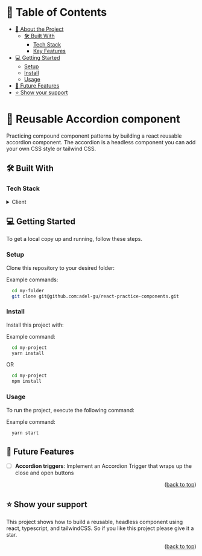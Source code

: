 <a name="readme-top"></a>

<!-- TABLE OF CONTENTS -->

# 📗 Table of Contents

- [📖 About the Project](#about-project)
  - [🛠 Built With](#built-with)
    - [Tech Stack](#tech-stack)
    - [Key Features](#key-features)
- [💻 Getting Started](#getting-started)
  - [Setup](#setup)
  - [Install](#install)
  - [Usage](#usage)
- [🔭 Future Features](#future-features)
- [⭐️ Show your support](#support)

<!-- PROJECT DESCRIPTION -->

# 📖 Reusable Accordion component <a name="about-project"></a>

Practicing compound component patterns by building a react reusable accordion component. The accordion is a headless component you can add your own CSS style or tailwind CSS.

## 🛠 Built With <a name="built-with"></a>

### Tech Stack <a name="tech-stack"></a>

<details>
  <summary>Client</summary>
  <ul>
    <li>React.js</li>
    <li>TypeScript</li>
    <li>TailwindCSS</li>
  </ul>
</details>


<!-- Features -->
<!-- LIVE DEMO -->
<!-- GETTING STARTED -->

## 💻 Getting Started <a name="getting-started"></a>

To get a local copy up and running, follow these steps.


### Setup

Clone this repository to your desired folder:


Example commands:

```sh
  cd my-folder
  git clone git@github.com:adel-gu/react-practice-components.git
```


### Install

Install this project with:

Example command:

```sh
  cd my-project
  yarn install
```

OR

```sh
  cd my-project
  npm install
```

### Usage

To run the project, execute the following command:


Example command:

```sh
  yarn start
```

<!-- FUTURE FEATURES -->

## 🔭 Future Features <a name="future-features"></a>

- [ ] **Accordion triggers**: Implement an Accordion Trigger that wraps up the close and open buttons

<p align="right">(<a href="#readme-top">back to top</a>)</p>

<!-- SUPPORT -->

## ⭐️ Show your support <a name="support"></a>

This project shows how to build a reusable, headless component using react, typescript, and tailwindCSS. So if you like this project please give it a star.

<p align="right">(<a href="#readme-top">back to top</a>)</p>
